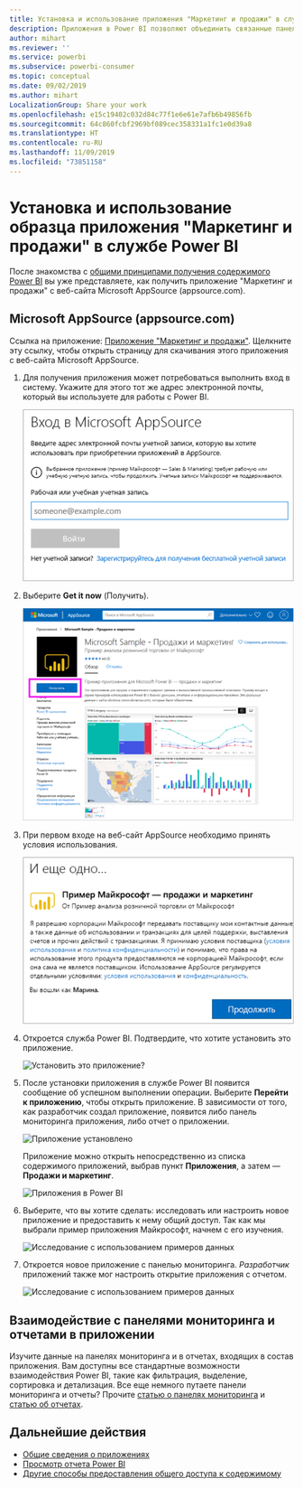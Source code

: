 ```yaml
---
title: Установка и использование приложения "Маркетинг и продажи" в службе Power BI
description: Приложения в Power BI позволяют объединить связанные панели мониторинга и отчеты в одном решении. Установите приложение "Маркетинг и продажи" с веб-сайта AppSource.
author: mihart
ms.reviewer: ''
ms.service: powerbi
ms.subservice: powerbi-consumer
ms.topic: conceptual
ms.date: 09/02/2019
ms.author: mihart
LocalizationGroup: Share your work
ms.openlocfilehash: e15c19402c032d84c77f1e6e61e7afb6b49856fb
ms.sourcegitcommit: 64c860fcbf2969bf089cec358331a1fc1e0d39a8
ms.translationtype: HT
ms.contentlocale: ru-RU
ms.lasthandoff: 11/09/2019
ms.locfileid: "73851158"
---
```

# <a name="install-and-use-the-sample-sales-and-marketing-app-in-the-power-bi-service"></a>Установка и использование образца приложения "Маркетинг и продажи" в службе Power BI
После знакомства с [общими принципами получения содержимого Power BI](end-user-app-view.md) вы уже представляете, как получить приложение "Маркетинг и продажи" с веб-сайта Microsoft AppSource (appsource.com). 


## <a name="microsoft-appsource-appsourcecom"></a>Microsoft AppSource (appsource.com)
Ссылка на приложение: [Приложение "Маркетинг и продажи"](https://appsource.microsoft.com/product/power-bi/microsoft-retail-analysis-sample.salesandmarketingsample?tab=Overview). Щелкните эту ссылку, чтобы открыть страницу для скачивания этого приложения с веб-сайта Microsoft AppSource. 

1. Для получения приложения может потребоваться выполнить вход в систему. Укажите для этого тот же адрес электронной почты, который вы используете для работы с Power BI. 

    ![Экран входа на веб-сайт AppSource  ](./media/end-user-app-marketing/power-bi-sign-in.png)

2. Выберите **Get it now** (Получить). 

    ![Веб-сайт AppSource с выбранными приложениями Power BI  ](./media/end-user-app-marketing/power-bi-get-now.png)


3. При первом входе на веб-сайт AppSource необходимо принять условия использования. 

    ![Экран с условиями использования на веб-сайте AppSource  ](./media/end-user-app-marketing/power-bi-term.png)


4. Откроется служба Power BI. Подтвердите, что хотите установить это приложение.

    ![Установить это приложение?  ](./media/end-user-apps/power-bi-app-install.png)

5. После установки приложения в службе Power BI появится сообщение об успешном выполнении операции. Выберите **Перейти к приложению**, чтобы открыть приложение. В зависимости от того, как разработчик создал приложение, появится либо панель мониторинга приложения, либо отчет о приложении.

    ![Приложение установлено ](./media/end-user-apps/power-bi-app-ready.png)

    Приложение можно открыть непосредственно из списка содержимого приложений, выбрав пункт **Приложения**, а затем — **Продажи и маркетинг**.

    ![Приложения в Power BI](./media/end-user-apps/power-bi-apps.png)


6. Выберите, что вы хотите сделать: исследовать или настроить новое приложение и предоставить к нему общий доступ. Так как мы выбрали пример приложения Майкрософт, начнем с его изучения. 

    ![Исследование с использованием примеров данных](./media/end-user-apps/power-bi-explore.png)

7.  Откроется новое приложение с панелью мониторинга. *Разработчик* приложений также мог настроить открытие приложения с отчетом.  

    ![Исследование с использованием примеров данных](./media/end-user-apps/power-bi-new-app.png)




## <a name="interact-with-the-dashboards-and-reports-in-the-app"></a>Взаимодействие с панелями мониторинга и отчетами в приложении
Изучите данные на панелях мониторинга и в отчетах, входящих в состав приложения. Вам доступны все стандартные возможности взаимодействия Power BI, такие как фильтрация, выделение, сортировка и детализация.  Все еще немного путаете панели мониторинга и отчеты?  Прочите [статью о панелях мониторинга](end-user-dashboards.md) и [статью об отчетах](end-user-reports.md).  




## <a name="next-steps"></a>Дальнейшие действия
* [Общие сведения о приложениях](end-user-apps.md)
* [Просмотр отчета Power BI](end-user-report-open.md)
* [Другие способы предоставления общего доступа к содержимому](end-user-shared-with-me.md)
